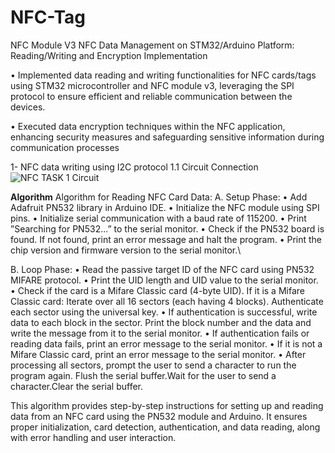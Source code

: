 # NFC-Tag
NFC Module V3
NFC Data Management on STM32/Arduino  Platform: Reading/Writing and Encryption
Implementation

• Implemented data reading and writing functionalities for NFC cards/tags using STM32
microcontroller and NFC module v3, leveraging the SPI protocol to ensure efficient and reliable
communication between the devices.

• Executed data encryption techniques within the NFC application, enhancing security measures and
safeguarding sensitive information during communication processes

1- NFC data writing using I2C protocol
1.1 Circuit Connection 
![NFC TASK 1 Circuit](https://github.com/Avanindra26/NFC-Tag/assets/30585056/a7265651-838a-4107-86f8-2be109740073)

**Algorithm**
Algorithm for Reading NFC Card Data:
A. Setup Phase:
• Add Adafruit PN532 library in Arduino IDE.
• Initialize the NFC module using SPI pins.
• Initialize serial communication with a baud rate of 115200.
• Print ”Searching for PN532...” to the serial monitor.
• Check if the PN532 board is found. If not found, print an error message and halt the program.
• Print the chip version and firmware version to the serial monitor.\

B. Loop Phase:
• Read the passive target ID of the NFC card using PN532 MIFARE protocol.
• Print the UID length and UID value to the serial monitor.
• Check if the card is a Mifare Classic card (4-byte UID). If it is a Mifare Classic card: Iterate over all 16 sectors (each having 4 blocks). Authenticate each sector using the universal key.
• If authentication is successful, write data to each block in the sector. Print the block number and the data and write the message from it to the serial monitor.
• If authentication fails or reading data fails, print an error message to the serial monitor.
• If it is not a Mifare Classic card, print an error message to the serial monitor.
• After processing all sectors, prompt the user to send a character to run the program again. Flush the serial buffer.Wait for the user to send a character.Clear the serial buffer. 

This algorithm provides step-by-step instructions for setting up and reading data from an NFC card using the PN532 module and Arduino. It ensures proper initialization, card detection, authentication, and data reading, along with error handling and user interaction.
